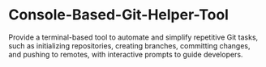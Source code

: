 # Console-Based-Git-Helper-Tool
Provide a terminal-based tool to automate and simplify repetitive Git tasks, such as initializing repositories, creating branches, committing changes, and pushing to remotes, with interactive prompts to guide developers.
